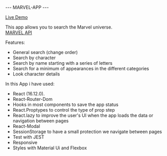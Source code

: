  --- MARVEL-APP --- 

[Live Demo](https://marvel-app.eddiberenguer.now.sh)

This app allows you to search the Marvel universe.  
[MARVEL API](https://developer.marvel.com/docs)

Features:
- General search (change order)
- Search by character
- Search by name starting with a series of letters
- Search for a minimum of appearances in the different   categories
- Look character details

In this App i have used:  
- React (16.12.0).  
- React-Router-Dom  
- Hooks in most components to save the app status  
- React.Proptypes to control the type of prop step
- React.lazy to improve the user's UI when the app loads the data or navigation between pages  
- React-Modal  
- SessionStorage to have a small protection we navigate between pages  
- Test with JEST
- Responsive
- Styles with Material Ui and Flexbox

